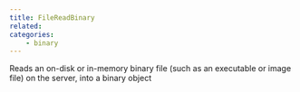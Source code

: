 ```yaml
---
title: FileReadBinary
related:
categories:
    - binary
---
```


Reads an on-disk or in-memory binary file (such as an executable or image file) on the server, into a binary object